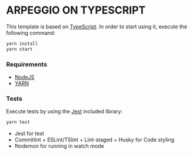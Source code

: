 # ARPEGGIO ON TYPESCRIPT

This template is based on [TypeScript](https://www.typescriptlang.org/docs/). In order to start using it, execute the following command:

```bash
yarn install
yarn start
```

### Requirements

- [NodeJS](https://nodejs.org/en)
- [YARN](https://classic.yarnpkg.com/lang/en/docs/install/#mac-stable)

### Tests

Execute tests by using the [Jest](https://jestjs.io/es-ES/docs/getting-started) included library:

```bash
yarn test
```

- Jest for test
- Commitlint + ESLint/TSlint + Lint-staged + Husky for Code styling
- Nodemon for running in watch mode
